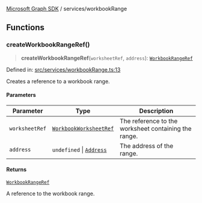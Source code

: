 [Microsoft Graph SDK](../README.md) / services/workbookRange

## Functions

### createWorkbookRangeRef()

> **createWorkbookRangeRef**(`worksheetRef`, `address`): [`WorkbookRangeRef`](../models/WorkbookRangeRef.md#workbookrangeref)

Defined in: [src/services/workbookRange.ts:13](https://github.com/Future-Secure-AI/microsoft-graph/blob/main/src/services/workbookRange.ts#L13)

Creates a reference to a workbook range.

#### Parameters

| Parameter | Type | Description |
| ------ | ------ | ------ |
| `worksheetRef` | [`WorkbookWorksheetRef`](../models/WorkbookWorksheetRef.md#workbookworksheetref) | The reference to the worksheet containing the range. |
| `address` | `undefined` \| [`Address`](../Address.md#address) | The address of the range. |

#### Returns

[`WorkbookRangeRef`](../models/WorkbookRangeRef.md#workbookrangeref)

A reference to the workbook range.
